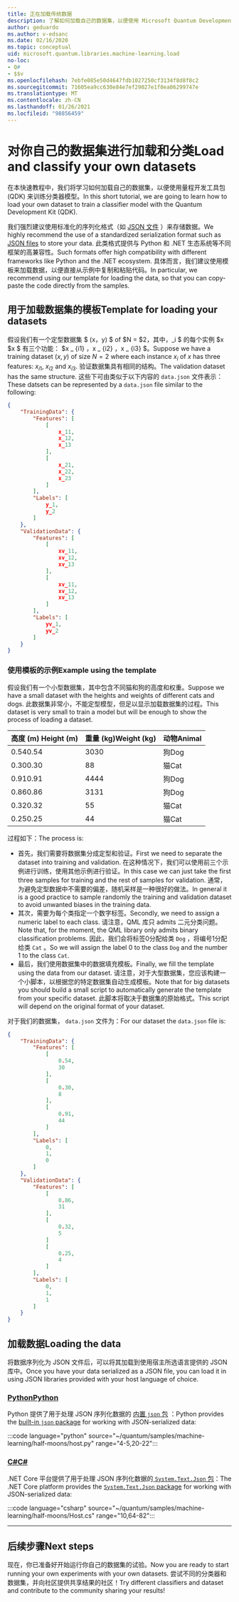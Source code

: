 ```yaml
---
title: 正在加载传统数据
description: 了解如何加载自己的数据集，以便使用 Microsoft Quantum Development Kit (QDK) 训练分类器模型。
author: geduardo
ms.author: v-edsanc
ms.date: 02/16/2020
ms.topic: conceptual
uid: microsoft.quantum.libraries.machine-learning.load
no-loc:
- Q#
- $$v
ms.openlocfilehash: 7ebfe085e50d4647fdb1027250cf3134f8d8f8c2
ms.sourcegitcommit: 71605ea9cc630e84e7ef29027e1f0ea06299747e
ms.translationtype: MT
ms.contentlocale: zh-CN
ms.lasthandoff: 01/26/2021
ms.locfileid: "98856459"
---
```

# <a name="load-and-classify-your-own-datasets"></a><span data-ttu-id="9934a-103">对你自己的数据集进行加载和分类</span><span class="sxs-lookup"><span data-stu-id="9934a-103">Load and classify your own datasets</span></span>

<span data-ttu-id="9934a-104">在本快速教程中，我们将学习如何加载自己的数据集，以便使用量程开发工具包 (QDK) 来训练分类器模型。</span><span class="sxs-lookup"><span data-stu-id="9934a-104">In this short tutorial, we are going to learn how to load your own dataset to train a classifier model with the Quantum Development Kit (QDK).</span></span>

<span data-ttu-id="9934a-105">我们强烈建议使用标准化的序列化格式（如 [JSON 文件](https://en.wikipedia.org/wiki/JSON) ）来存储数据。</span><span class="sxs-lookup"><span data-stu-id="9934a-105">We highly recommend the use of a standardized serialization format such as [JSON files](https://en.wikipedia.org/wiki/JSON) to store your data.</span></span>
<span data-ttu-id="9934a-106">此类格式提供与 Python 和 .NET 生态系统等不同框架的高兼容性。</span><span class="sxs-lookup"><span data-stu-id="9934a-106">Such formats offer high compatibility with different frameworks like Python and the .NET ecosystem.</span></span>
<span data-ttu-id="9934a-107">具体而言，我们建议使用模板来加载数据，以便直接从示例中复制和粘贴代码。</span><span class="sxs-lookup"><span data-stu-id="9934a-107">In particular, we recommend using our template for loading the data, so that you can copy-paste the code directly from the samples.</span></span>

## <a name="template-for-loading-your-datasets"></a><span data-ttu-id="9934a-108">用于加载数据集的模板</span><span class="sxs-lookup"><span data-stu-id="9934a-108">Template for loading your datasets</span></span>

<span data-ttu-id="9934a-109">假设我们有一个定型数据集 $ (x，y) $ of $N = $2，其中，_i $ 的每个实例 $x $x $ 有三个功能： $x _ {i1} $，$x _ {i2} $，$x _ {i3} $。</span><span class="sxs-lookup"><span data-stu-id="9934a-109">Suppose we have a training dataset $(x, y)$ of size $N=2$ where each instance $x_i$ of $x$ has three features: $x_{i1}$, $x_{i2}$ and $x_{i3}$.</span></span>
<span data-ttu-id="9934a-110">验证数据集具有相同的结构。</span><span class="sxs-lookup"><span data-stu-id="9934a-110">The validation dataset has the same structure.</span></span>
<span data-ttu-id="9934a-111">这些下可由类似于以下内容的 `data.json` 文件表示：</span><span class="sxs-lookup"><span data-stu-id="9934a-111">These datsets can be represented by a `data.json` file similar to the following:</span></span>

```json
{
    "TrainingData": {
        "Features": [
            [
                x_11,
                x_12,
                x_13
            ],
            [
                x_21,
                x_22,
                x_23
            ]
        ],
        "Labels": [
            y_1,
            y_2
        ]
    },
    "ValidationData": {
        "Features": [
            [
                xv_11,
                xv_12,
                xv_13
            ],
            [
                xv_11,
                xv_12,
                xv_13
            ]
        ],
        "Labels": [
            yv_1,
            yv_2
        ]
    }
}
```

### <a name="example-using-the-template"></a><span data-ttu-id="9934a-112">使用模板的示例</span><span class="sxs-lookup"><span data-stu-id="9934a-112">Example using the template</span></span>

<span data-ttu-id="9934a-113">假设我们有一个小型数据集，其中包含不同猫和狗的高度和权重。</span><span class="sxs-lookup"><span data-stu-id="9934a-113">Suppose we have a small dataset with the heights and weights of different cats and dogs.</span></span> <span data-ttu-id="9934a-114">此数据集非常小，不能定型模型，但足以显示加载数据集的过程。</span><span class="sxs-lookup"><span data-stu-id="9934a-114">This dataset is very small to train a model but will be enough to show the process of loading a dataset.</span></span>

| <span data-ttu-id="9934a-115">高度 (m) </span><span class="sxs-lookup"><span data-stu-id="9934a-115">Height (m)</span></span> | <span data-ttu-id="9934a-116">重量 (kg)</span><span class="sxs-lookup"><span data-stu-id="9934a-116">Weight (kg)</span></span> | <span data-ttu-id="9934a-117">动物</span><span class="sxs-lookup"><span data-stu-id="9934a-117">Animal</span></span> |
|-----------|------------|--------|
| <span data-ttu-id="9934a-118">0.54</span><span class="sxs-lookup"><span data-stu-id="9934a-118">0.54</span></span>      | <span data-ttu-id="9934a-119">30</span><span class="sxs-lookup"><span data-stu-id="9934a-119">30</span></span>         | <span data-ttu-id="9934a-120">狗</span><span class="sxs-lookup"><span data-stu-id="9934a-120">Dog</span></span>    |
| <span data-ttu-id="9934a-121">0.30</span><span class="sxs-lookup"><span data-stu-id="9934a-121">0.30</span></span>      | <span data-ttu-id="9934a-122">8</span><span class="sxs-lookup"><span data-stu-id="9934a-122">8</span></span>          | <span data-ttu-id="9934a-123">猫</span><span class="sxs-lookup"><span data-stu-id="9934a-123">Cat</span></span>    |
| <span data-ttu-id="9934a-124">0.91</span><span class="sxs-lookup"><span data-stu-id="9934a-124">0.91</span></span>      | <span data-ttu-id="9934a-125">44</span><span class="sxs-lookup"><span data-stu-id="9934a-125">44</span></span>         | <span data-ttu-id="9934a-126">狗</span><span class="sxs-lookup"><span data-stu-id="9934a-126">Dog</span></span>    |
| <span data-ttu-id="9934a-127">0.86</span><span class="sxs-lookup"><span data-stu-id="9934a-127">0.86</span></span>      | <span data-ttu-id="9934a-128">31</span><span class="sxs-lookup"><span data-stu-id="9934a-128">31</span></span>          | <span data-ttu-id="9934a-129">狗</span><span class="sxs-lookup"><span data-stu-id="9934a-129">Dog</span></span>    |
| <span data-ttu-id="9934a-130">0.32</span><span class="sxs-lookup"><span data-stu-id="9934a-130">0.32</span></span>      | <span data-ttu-id="9934a-131">5</span><span class="sxs-lookup"><span data-stu-id="9934a-131">5</span></span>         | <span data-ttu-id="9934a-132">猫</span><span class="sxs-lookup"><span data-stu-id="9934a-132">Cat</span></span>    |
| <span data-ttu-id="9934a-133">0.25</span><span class="sxs-lookup"><span data-stu-id="9934a-133">0.25</span></span>      | <span data-ttu-id="9934a-134">4</span><span class="sxs-lookup"><span data-stu-id="9934a-134">4</span></span>          | <span data-ttu-id="9934a-135">猫</span><span class="sxs-lookup"><span data-stu-id="9934a-135">Cat</span></span>    |

<span data-ttu-id="9934a-136">过程如下：</span><span class="sxs-lookup"><span data-stu-id="9934a-136">The process is:</span></span>

- <span data-ttu-id="9934a-137">首先，我们需要将数据集分成定型和验证。</span><span class="sxs-lookup"><span data-stu-id="9934a-137">First we need to separate the dataset into training and validation.</span></span> <span data-ttu-id="9934a-138">在这种情况下，我们可以使用前三个示例进行训练，使用其他示例进行验证。</span><span class="sxs-lookup"><span data-stu-id="9934a-138">In this case we can just take the first three samples for training and the rest of samples for validation.</span></span> <span data-ttu-id="9934a-139">通常，为避免定型数据中不需要的偏差，随机采样是一种很好的做法。</span><span class="sxs-lookup"><span data-stu-id="9934a-139">In general it is a good practice to sample randomly the training and validation dataset to avoid unwanted biases in the training data.</span></span>
- <span data-ttu-id="9934a-140">其次，需要为每个类指定一个数字标签。</span><span class="sxs-lookup"><span data-stu-id="9934a-140">Secondly, we need to assign a numeric label to each class.</span></span> <span data-ttu-id="9934a-141">请注意，QML 库只 admits 二元分类问题。</span><span class="sxs-lookup"><span data-stu-id="9934a-141">Note that, for the moment, the QML library only admits binary classification problems.</span></span> <span data-ttu-id="9934a-142">因此，我们会将标签0分配给类 `Dog` ，将编号1分配给类 `Cat` 。</span><span class="sxs-lookup"><span data-stu-id="9934a-142">So we will assign the label 0 to the class `Dog` and the number 1 to the class `Cat`.</span></span>
- <span data-ttu-id="9934a-143">最后，我们使用数据集中的数据填充模板。</span><span class="sxs-lookup"><span data-stu-id="9934a-143">Finally, we fill the template using the data from our dataset.</span></span> <span data-ttu-id="9934a-144">请注意，对于大型数据集，您应该构建一个小脚本，以根据您的特定数据集自动生成模板。</span><span class="sxs-lookup"><span data-stu-id="9934a-144">Note that for big datasets you should build a small script to automatically generate the template from your specific dataset.</span></span> <span data-ttu-id="9934a-145">此脚本将取决于数据集的原始格式。</span><span class="sxs-lookup"><span data-stu-id="9934a-145">This script will depend on the original format of your dataset.</span></span>

<span data-ttu-id="9934a-146">对于我们的数据集， `data.json` 文件为：</span><span class="sxs-lookup"><span data-stu-id="9934a-146">For our dataset the `data.json` file is:</span></span>

```json
{
    "TrainingData": {
        "Features": [
            [
                0.54,
                30
            ],
            [
                0.30,
                8
            ],
            [
                0.91,
                44
            ]
        ],
        "Labels": [
            0,
            1,
            0
        ]
    },
    "ValidationData": {
        "Features": [
            [
                0.86,
                31
            ],
            [
                0.32,
                5
            ]
            [
                0.25,
                4
            ]
        ],
        "Labels": [
            0,
            1,
            1
        ]
    }
}

```

## <a name="loading-the-data"></a><span data-ttu-id="9934a-147">加载数据</span><span class="sxs-lookup"><span data-stu-id="9934a-147">Loading the data</span></span>

<span data-ttu-id="9934a-148">将数据序列化为 JSON 文件后，可以将其加载到使用宿主所选语言提供的 JSON 库中。</span><span class="sxs-lookup"><span data-stu-id="9934a-148">Once you have your data serialized as a JSON file, you can load it in using JSON libraries provided with your host language of choice.</span></span>

### <a name="python"></a>[<span data-ttu-id="9934a-149">Python</span><span class="sxs-lookup"><span data-stu-id="9934a-149">Python</span></span>](#tab/tabid-python)

<span data-ttu-id="9934a-150">Python 提供了用于处理 JSON 序列化数据的 [内置 `json` 包](https://docs.python.org/3.7/library/json.html) ：</span><span class="sxs-lookup"><span data-stu-id="9934a-150">Python provides the [built-in `json` package](https://docs.python.org/3.7/library/json.html) for working with JSON-serialized data:</span></span>

:::code language="python" source="~/quantum/samples/machine-learning/half-moons/host.py" range="4-5,20-22":::

### <a name="c"></a>[<span data-ttu-id="9934a-151">C#</span><span class="sxs-lookup"><span data-stu-id="9934a-151">C#</span></span>](#tab/tabid-csharp)

<span data-ttu-id="9934a-152">.NET Core 平台提供了用于处理 JSON 序列化数据的[ `System.Text.Json` 包](https://www.nuget.org/packages/System.Text.Json)：</span><span class="sxs-lookup"><span data-stu-id="9934a-152">The .NET Core platform provides the [`System.Text.Json` package](https://www.nuget.org/packages/System.Text.Json) for working with JSON-serialized data:</span></span>

:::code language="csharp" source="~/quantum/samples/machine-learning/half-moons/Host.cs" range="10,64-82":::

***

## <a name="next-steps"></a><span data-ttu-id="9934a-153">后续步骤</span><span class="sxs-lookup"><span data-stu-id="9934a-153">Next steps</span></span>

<span data-ttu-id="9934a-154">现在，你已准备好开始运行你自己的数据集的试验。</span><span class="sxs-lookup"><span data-stu-id="9934a-154">Now you are ready to start running your own experiments with your own datasets.</span></span> <span data-ttu-id="9934a-155">尝试不同的分类器和数据集，并向社区提供共享结果的社区！</span><span class="sxs-lookup"><span data-stu-id="9934a-155">Try different classifiers and dataset and contribute to the community sharing your results!</span></span>
